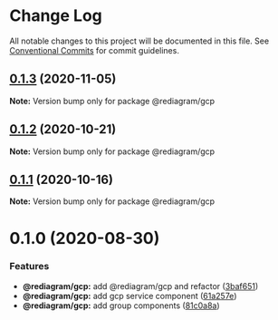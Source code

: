# Change Log

All notable changes to this project will be documented in this file.
See [Conventional Commits](https://conventionalcommits.org) for commit guidelines.

## [0.1.3](https://github.com/kamiazya/rediagram/compare/@rediagram/gcp@0.1.2...@rediagram/gcp@0.1.3) (2020-11-05)

**Note:** Version bump only for package @rediagram/gcp





## [0.1.2](https://github.com/kamiazya/rediagram/compare/@rediagram/gcp@0.1.1...@rediagram/gcp@0.1.2) (2020-10-21)

**Note:** Version bump only for package @rediagram/gcp





## [0.1.1](https://github.com/kamiazya/rediagram/compare/@rediagram/gcp@0.1.0...@rediagram/gcp@0.1.1) (2020-10-16)

**Note:** Version bump only for package @rediagram/gcp





# 0.1.0 (2020-08-30)


### Features

* **@rediagram/gcp:** add @rediagram/gcp and refactor ([3baf651](https://github.com/kamiazya/rediagram/commit/3baf6514b6b1fb7156fb44236ed316113e6ea049))
* **@rediagram/gcp:** add gcp service component ([61a257e](https://github.com/kamiazya/rediagram/commit/61a257e1b7a042c652c2742cd080af15eefe55ab))
* **@rediagram/gcp:** add group components ([81c0a8a](https://github.com/kamiazya/rediagram/commit/81c0a8a3d6fb479a9af9ecdc7405e2b1bb904e6f))
